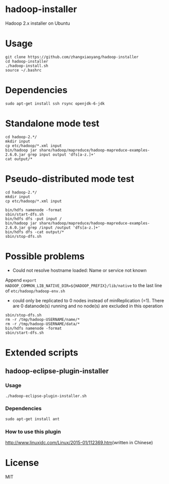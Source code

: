 hadoop-installer
===

Hadoop 2.x installer on Ubuntu

Usage
===

```
git clone https://github.com/zhangxiaoyang/hadoop-installer
cd hadoop-installer
./hadoop-install.sh
source ~/.bashrc
```

Dependencies
===

```
sudo apt-get install ssh rsync openjdk-6-jdk
```

Standalone mode test
===

```
cd hadoop-2.*/
mkdir input
cp etc/hadoop/*.xml input
bin/hadoop jar share/hadoop/mapreduce/hadoop-mapreduce-examples-2.6.0.jar grep input output 'dfs[a-z.]+'
cat output/*
```

Pseudo-distributed mode test
===

```
cd hadoop-2.*/
mkdir input
cp etc/hadoop/*.xml input

bin/hdfs namenode -format
sbin/start-dfs.sh
bin/hdfs dfs -put input /
bin/hadoop jar share/hadoop/mapreduce/hadoop-mapreduce-examples-2.6.0.jar grep /input /output 'dfs[a-z.]+'
bin/hdfs dfs -cat output/*
sbin/stop-dfs.sh
```

Possible problems 
===

- Could not resolve hostname loaded: Name or service not known

Append `export HADOOP_COMMON_LIB_NATIVE_DIR=${HADOOP_PREFIX}/lib/native` to the last line of `etc/hadoop/hadoop-env.sh`

- could only be replicated to 0 nodes instead of minReplication (=1).  There are 0 datanode(s) running and no node(s) are excluded in this operation

```
sbin/stop-dfs.sh
rm -r /tmp/hadoop-USERNAME/name/*
rm -r /tmp/hadoop-USERNAME/data/*
bin/hdfs namenode -format
sbin/start-dfs.sh
```

Extended scripts
===

hadoop-eclipse-plugin-installer
---

### Usage

```
./hadoop-eclipse-plugin-installer.sh
```

### Dependencies

```
sudo apt-get install ant
```

### How to use this plugin

<http://www.linuxidc.com/Linux/2015-01/112369.htm>(written in Chinese)

License
===

MIT
